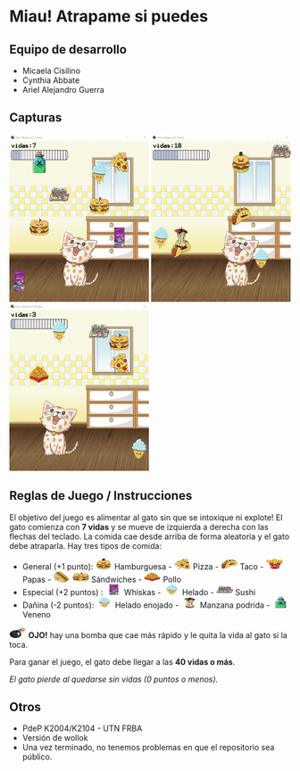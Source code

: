 # Miau! Atrapame si puedes

## Equipo de desarrollo

- Micaela Cisilino
- Cynthia Abbate
- Ariel Alejandro Guerra

## Capturas

<img src="capturas/captura1.png" width="250" height="300"> <img src="capturas/captura2.png" width="250" height="300"> <img src="capturas/captura3.png" width="250" height="300">

## Reglas de Juego / Instrucciones

El objetivo del juego es alimentar al gato sin que se intoxique ni explote!
El gato comienza con **7 vidas** y se mueve de izquierda a derecha con las flechas del teclado. 
La comida cae desde arriba de forma aleatoria y el gato debe atraparla.
Hay tres tipos de comida: 
- General (+1 punto): <img src="assets/hamburguesa.png" width="30" height="20"> Hamburguesa - <img src="assets/pizza.png" width="30" height="20"> Pizza - <img src="assets/taco.png" width="30" height="20"> Taco - <img src="assets/papas.png" width="30" height="20"> Papas - <img src="assets/sandwich.png" width="30" height="20"> <img src="assets/sandwich2.png" width="30" height="20"> Sándwiches - <img src="assets/pollo.png" width="30" height="20"> Pollo
- Especial (+2 puntos) : <img src="assets/whiskas.png" width="30" height="20"> Whiskas - <img src="assets/helado.png" width="30" height="20"> Helado - <img src="assets/sushi.png" width="30" height="20"> Sushi
- Dañina (-2 puntos): <img src="assets/helado_enojado.png" width="30" height="20"> Helado enojado - <img src="assets/manzana_podrida.png" width="30" height="20"> Manzana podrida - <img src="assets/veneno.png" width="30" height="20"> Veneno
  
<img src="assets/bomba.png" width="30" height="20"> **OJO!** hay una bomba que cae más rápido y le quita la vida al gato si la toca.

Para ganar el juego, el gato debe llegar a las **40 vidas o más**.

_El gato pierde al quedarse sin vidas (0 puntos o menos)._


## Otros

- PdeP K2004/K2104 - UTN FRBA
- Versión de wollok
- Una vez terminado, no tenemos problemas en que el repositorio sea público.

